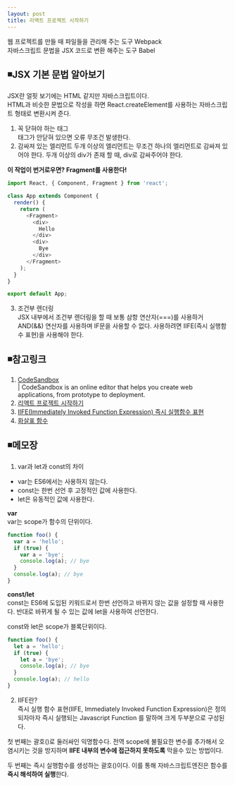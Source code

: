 ```yaml
---
layout: post
title: 리액트 프로젝트 시작하기
---
```


웹 프로젝트를 만들 때 파일들을 관리해 주는 도구 Webpack  
자바스크립트 문법을 JSX 코드로 변환 해주는 도구 Babel  

## ◾JSX 기본 문법 알아보기
JSX란 얼핏 보기에는 HTML 같지만 자바스크립트이다.  
HTML과 비슷한 문법으로 작성을 하면 React.createElement를 사용하는 자바스크립트 형태로 변환시켜 준다.  

1. 꼭 닫혀야 하는 태그  
태그가 안닫혀 있으면 오류 무조건 발생한다.  
2. 감싸져 있는 엘리먼트
두개 이상의 엘리먼트는 무조건 하나의 엘리먼트로 감싸져 있어야 한다. 두개 이상의 div가 존재 할 때, div로 감싸주어야 한다.  

**이 작업이 번거로우면? Fragment를 사용한다!**
```javascript
import React, { Component, Fragment } from 'react';

class App extends Component {
  render() {
    return (
      <Fragment>
        <div>
          Hello
        </div>
        <div>
          Bye
        </div>
      </Fragment>
    );
  }
}

export default App;
```  
3. 조건부 렌더링  
JSX 내부에서 조건부 렌더링을 할 때 보통 삼항 연산자(===)를 사용하거 AND(&&) 연산자를 사용하며 IF문을 사용할 수 없다. 사용하려면 IIFE(즉시 실행함수 표현)을 사용해야 한다.

## ◾참고링크
1. [CodeSandbox](https://codesandbox.io/)    
| CodeSandbox is an online editor that helps you create web applications, from prototype to deployment.  
2. [리액트 프로젝트 시작하기](https://codesandbox.io/s/4r6lqrlvj9)  
3. [IIFE(Immediately Invoked Function Expression) 즉시 실행함수 표현](https://developer.mozilla.org/ko/docs/Glossary/IIFE)  
4. [화살표 함수](https://developer.mozilla.org/ko/docs/Web/JavaScript/Reference/Functions/%EC%95%A0%EB%A1%9C%EC%9A%B0_%ED%8E%91%EC%85%98)

## ◾메모장  
1. var과 let과 const의 차이  
- var는 ES6에서는 사용하지 않는다.
- const는 한번 선언 후 고정적인 값에 사용한다.
- let은 유동적인 값에 사용한다.  

**var**  
var는 scope가 함수의 단위이다.  
```javascript
function foo() {
  var a = 'hello';
  if (true) {
    var a = 'bye';
    console.log(a); // bye
  }
  console.log(a); // bye
}
```
**const/let**  
const는 ES6에 도입된 키워드로서 한번 선언하고 바뀌지 않는 값을 설정할 때 사용한다. 반대로 바뀌게 될 수 있는 값에 let을 사용하여 선언한다.  

const와 let은 scope가 블록단위이다.  
```javascript
function foo() {
  let a = 'hello';
  if (true) {
    let a = 'bye';
    console.log(a); // bye
  }
  console.log(a); // hello
}
```  

2. IIFE란?  
즉시 실행 함수 표현(IIFE, Immediately Invoked Function Expression)은 정의되자마자 즉시 실행되는 Javascript Function 를 말하며 크게 두부분으로 구성된다.  

첫 번째는 괄호()로 둘러싸인 익명함수다. 전역 scope에 불필요한 변수를 추가해서 오염시키는 것을 방지하며 **IIFE 내부의 변수에 접근하지 못하도록** 막을수 있는 방법이다.  

두 번째는 즉시 실행함수를 생성하는 괄호()이다. 이를 통해 자바스크립트엔진은 함수를 **즉시 해석하여 실행**한다.  
